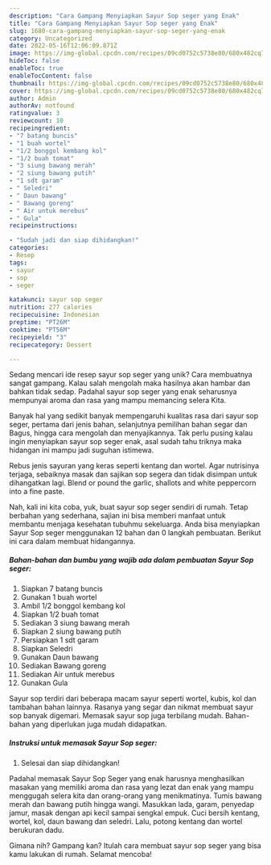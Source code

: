 ```yaml
---
description: "Cara Gampang Menyiapkan Sayur Sop seger yang Enak"
title: "Cara Gampang Menyiapkan Sayur Sop seger yang Enak"
slug: 1680-cara-gampang-menyiapkan-sayur-sop-seger-yang-enak
category: Uncategorized
date: 2022-05-16T12:06:09.871Z
image: https://img-global.cpcdn.com/recipes/09cd0752c5738e80/680x482cq70/sayur-sop-seger-foto-resep-utama.jpg
hideToc: false
enableToc: true
enableTocContent: false
thumbnail: https://img-global.cpcdn.com/recipes/09cd0752c5738e80/680x482cq70/sayur-sop-seger-foto-resep-utama.jpg
cover: https://img-global.cpcdn.com/recipes/09cd0752c5738e80/680x482cq70/sayur-sop-seger-foto-resep-utama.jpg
author: Admin
authorAv: notfound
ratingvalue: 3
reviewcount: 10
recipeingredient:
- "7 batang buncis"
- "1 buah wortel"
- "1/2 bonggol kembang kol"
- "1/2 buah tomat"
- "3 siung bawang merah"
- "2 siung bawang putih"
- "1 sdt garam"
- " Seledri"
- " Daun bawang"
- " Bawang goreng"
- " Air untuk merebus"
- " Gula"
recipeinstructions:

- "Sudah jadi dan siap dihidangkan!"
categories:
- Resep
tags:
- sayur
- sop
- seger

katakunci: sayur sop seger 
nutrition: 277 calories
recipecuisine: Indonesian
preptime: "PT26M"
cooktime: "PT56M"
recipeyield: "3"
recipecategory: Dessert

---
```





Sedang mencari ide resep sayur sop seger yang unik? Cara membuatnya sangat gampang. Kalau salah mengolah maka hasilnya akan hambar dan bahkan tidak sedap. Padahal sayur sop seger yang enak seharusnya mempunyai aroma dan rasa yang mampu memancing selera Kita.





Banyak hal yang sedikit banyak mempengaruhi kualitas rasa dari sayur sop seger, pertama dari jenis bahan, selanjutnya pemilihan bahan segar dan Bagus, hingga cara mengolah dan menyajikannya. Tak perlu pusing kalau ingin menyiapkan sayur sop seger enak,      asal sudah tahu triknya maka hidangan ini mampu jadi suguhan istimewa.














Rebus jenis sayuran yang keras seperti kentang dan wortel. Agar nutrisinya terjaga, sebaiknya masak dan sajikan sop segera dan tidak disimpan untuk dihangatkan lagi. Blend or pound the garlic, shallots and white peppercorn into a fine paste.






Nah, kali ini kita coba, yuk, buat sayur sop seger sendiri di rumah. Tetap berbahan yang sederhana, sajian ini bisa memberi manfaat untuk membantu menjaga kesehatan tubuhmu sekeluarga. Anda bisa menyiapkan Sayur Sop seger menggunakan 12 bahan dan 0 langkah pembuatan. Berikut ini cara dalam membuat hidangannya.

<!--inarticleads1-->

##### Bahan-bahan dan bumbu yang wajib ada dalam pembuatan Sayur Sop seger:

1. Siapkan 7 batang buncis
1. Gunakan 1 buah wortel
1. Ambil 1/2 bonggol kembang kol
1. Siapkan 1/2 buah tomat
1. Sediakan 3 siung bawang merah
1. Siapkan 2 siung bawang putih
1. Persiapkan 1 sdt garam
1. Siapkan  Seledri
1. Gunakan  Daun bawang
1. Sediakan  Bawang goreng
1. Sediakan  Air untuk merebus
1. Gunakan  Gula


Sayur sop terdiri dari beberapa macam sayur seperti wortel, kubis, kol dan tambahan bahan lainnya. Rasanya yang segar dan nikmat membuat sayur sop banyak digemari. Memasak sayur sop juga terbilang mudah. Bahan-bahan yang diperlukan juga mudah didapatkan. 

<!--inarticleads2-->

##### Instruksi untuk memasak Sayur Sop seger:


1. Selesai dan siap dihidangkan!

Padahal memasak Sayur Sop Seger yang enak harusnya menghasilkan masakan yang memiliki aroma dan rasa yang lezat dan enak yang mampu menggugah selera kita dan orang-orang yang menikmatinya. Tumis bawang merah dan bawang putih hingga wangi. Masukkan lada, garam, penyedap jamur, masak dengan api kecil sampai sengkal empuk. Cuci bersih kentang, wortel, kol, daun bawang dan seledri. Lalu, potong kentang dan wortel berukuran dadu. 

Gimana nih? Gampang kan? Itulah cara membuat sayur sop seger yang bisa kamu lakukan di rumah. Selamat mencoba!

